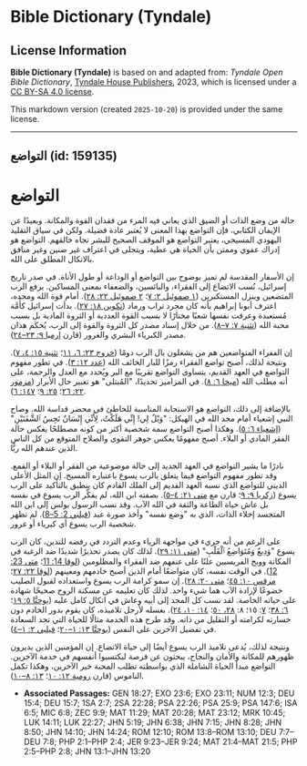 # Bible Dictionary (Tyndale)

## License Information

**Bible Dictionary (Tyndale)** is based on and adapted from: _Tyndale Open Bible Dictionary_, [Tyndale House Publishers](https://tyndaleopenresources.com/), 2023, which is licensed under a [CC BY-SA 4.0 license](https://creativecommons.org/licenses/by-sa/4.0/legalcode.en).

This markdown version (created `2025-10-20`) is provided under the same license.



--------------------------------

## التواضع (id: 159135)

التواضع
=======

حالة من وضع الذات أو الضيق الذي يعاني فيه المرء من فقدان القوة والمكانة. وبعيدًا عن الإيمان الكتابي، فإن التواضع بهذا المعنى لا يُعتبر عادة فضيلة. ولكن في سياق التقليد اليهودي المسيحي، يعتبر التواضع هو الموقف الصحيح للبشر تجاه خالقهم. التواضع هو إدراك عفوي وممتن بأن الحياة هي عطية، ويتجلى في اعتراف غير صنين وغير منافق بالاتكال المطلق على الله.

إن الأسفار المقدسة لم تميز بوضوح بين التواضع أو الوداعة أو طول الأناة. في صدر تاريخ إسرائيل، نُسب الاتضاع إلى الفقراء، والبائسين، والضعفاء بمعنى المساكين. يرفع الرب المتضعين وينزل المستكبرين ([١ صموئيل ٢: ٧](https://ref.ly/1Sam2:7)؛ [٢ صموئيل ٢٢: ٢٨](https://ref.ly/2Sam22:28)). أمام قوة الله ومجده، اعترف أبونا إبراهيم بأنه كان مجرد تراب ورماد ([تكوين ١٨: ٢٧](https://ref.ly/Gen18:27)). بدأت إسرائيل كأُمَّة مُستعبدة وعرفت نفسها شعبًا مختارًا لا بسبب القوة العددية أو الثروة المادية بل بسبب محبة الله ([تثنية ٧: ٧–٨](https://ref.ly/Deut7:7-Deut7:8)). من خلال إسناد مصدر كل الثروة والقوة إلى الرب، يُحكَم هذان مصدر الكبرياء البشري والغرور (قارن [إرميا ٩: ٢٣–٢٤](https://ref.ly/Jer9:23-Jer9:24)).

إن الفقراء المتواضعين هم من يشغلون بال الرب دومًا ([خروج ٢٣: ٦، ١١](https://ref.ly/Exod23:6)؛ [تثنية ١٥: ٤، ٧](https://ref.ly/Deut15:4)). ونتيجة لذلك، أصبح تواضع الفقراء رمزًا للبار الخائف الله ([عدد ١٢: ٣](https://ref.ly/Num12:3)). في تطور مفهوم التواضع في العهد القديم، يتساوى التواضع تقريبًا مع البر ويُحدد مع العدل والرحمة، على أنه مطلب الله ([ميخا ٦: ٨](https://ref.ly/Mic6:8)). في المزامير تحديدًا، "المُبتلى" هو تعبير حال الأبرار ([مزمور ٢٢: ٢٦](https://ref.ly/Ps22:26)؛ [٢٥: ٩](https://ref.ly/Ps25:9)؛ [١٤٧: ٦](https://ref.ly/Ps147:6)).

بالإضافة إلى ذلك، التواضع هو الاستجابة المناسبة للخاطئ في محضر قداسة الله. وصاح النبي إشعياء أمام مجد الله في الهيكل: "وَيْلٌ لِي! إِنِّي هَلَكْتُ، لِأَنِّي إِنْسَانٌ نَجِسُ ٱلشَّفَتَيْنِ" ([إشعياء ٦: ٥](https://ref.ly/Isa6:5)). وهكذا أصبح التواضع سمة شخصية أكثر من كونه مصطلحًا يعكس حالة الفقر المادي أو البلاء. أصبح مفهومًا يعكس جوهر التقوى والصلاح المتوقع من كل الناس الذين عندهم الله ربًّا.

نادرًا ما يشير التواضع في العهد الجديد إلى حالة موضوعية من الفقر أو البلاء أو القمع. وقد تطور مفهوم التواضع فيما يتعلق بالرب يسوع باعتباره المسيح. إن المثل الأعلى الديني للتواضع الذي نسبه العهد القديم إلى الملك القادم كان ينطبق بالتأكيد على الرب يسوع ([زكريا ٩: ٩](https://ref.ly/Zech9:9)؛ قارن مع [متى ٢١: ٤–٥](https://ref.ly/Matt21:4-Matt21:5)). بصفته ابن الله، لم يفكِّر الرب يسوع في نفسه بل عاش حياة الطاعة والثقة في الله الآب. وقد نسب الرسول بولس إلى ابن الله المتجسد إخلاء الذات، الذي به "وضع نفسه" وأخذ صورة عبد ([فيلبي 2: 5–8](https://ref.ly/Phil2:5-Phil2:8)). لم تظهر شخصية الرب يسوع أي كبرياء أو غرور.

على الرغم من أنه جريء في مواجهة الرياء وعدم التردد في رفضه للتدين، كان الرب يسوع "وَدِيعٌ وَمُتَوَاضِعُ ٱلْقَلْبِ" ([متى ١١: ٢٩](https://ref.ly/Matt11:29)). لذلك كان يصدر تحذيرًا شديدًا ضد الرغبة في المكانة ووبخ الفريسيين علنًا على عنفهم ضد الفقراء والمظلومين ([لوقا 14: 11](https://ref.ly/Luke14:11)؛ [متى 23: 12](https://ref.ly/Matt23:12)). في الوقت نفسه، كان متواضعًا أمام الذين أصبح خادمهم ومعينهم ([لوقا ٢٢: ٢٧](https://ref.ly/Luke22:27)؛ [مرقس ١٠: ٤٥](https://ref.ly/Mark10:45)؛ [متى ٢٠: ٢٨](https://ref.ly/Matt20:28)). إن سمو كرامة الرب يسوع واستعداده لقبول الصليب خضوعًا لإرادة الآب هما شيء واحد. لذلك كان تعليمه عن مسكنة الروح صحيحًا شهادة على حياته الخاصة. لقد نسب كل المجد إلى أبيه وعاش في اتكال كامل عليه ([يوحنَّا ٥: ١٩](https://ref.ly/John5:19)؛ [٦: ٣٨](https://ref.ly/John6:38)؛ [٧](https://ref.ly/John7:15): ١٥؛ ٨: [٢٨، ٥٠](https://ref.ly/John8:28)؛ [١٤: ١٠، ٢٤](https://ref.ly/John14:10)). بغسله لأرجل تلاميذه، كان يقوم بدور الخادم دون خسارته لكرامته أو التقليل من ذاته. وقد طرح هذه الخدمة مثالًا للحياة التي تجد السعادة في تفضيل الآخرين على النفس ([يوحنَّا ١٣: ١–٢٠](https://ref.ly/John13:1-John13:20)؛ [فيلبي ٢: ١–٤](https://ref.ly/Phil2:1-Phil2:4)).

ونتيجة لذلك، يُدعى تلاميذ الرب يسوع أيضًا إلى حياة الاتضاع. إن المؤمنين الذين يديرون ظهورهم للمكانة والأمان والنجاح، يبحثون عن فرصة ليكتسبوا أنفسهم في خدمة الآخرين. التواضع مبدأ الحياة الشاملة الذي بواسطته تطلب المحبة خير الآخرين، وهكذا تكمل الناموس (قارن [رومية ١٢: ١٠](https://ref.ly/Rom12:10)؛ [١٣: ٨–١٠](https://ref.ly/Rom13:8-Rom13:10)).

* **Associated Passages:** GEN 18:27; EXO 23:6; EXO 23:11; NUM 12:3; DEU 15:4; DEU 15:7; 1SA 2:7; 2SA 22:28; PSA 22:26; PSA 25:9; PSA 147:6; ISA 6:5; MIC 6:8; ZEC 9:9; MAT 11:29; MAT 20:28; MAT 23:12; MRK 10:45; LUK 14:11; LUK 22:27; JHN 5:19; JHN 6:38; JHN 7:15; JHN 8:28; JHN 8:50; JHN 14:10; JHN 14:24; ROM 12:10; ROM 13:8–ROM 13:10; DEU 7:7–DEU 7:8; PHP 2:1–PHP 2:4; JER 9:23–JER 9:24; MAT 21:4–MAT 21:5; PHP 2:5–PHP 2:8; JHN 13:1–JHN 13:20

